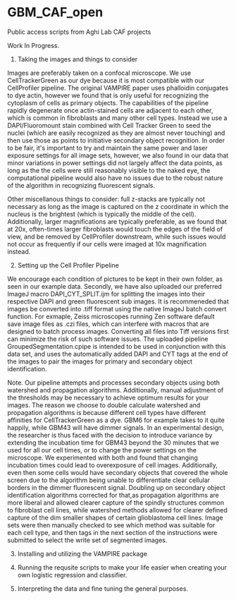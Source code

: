 # GBM_CAF_open
Public access scripts from Aghi Lab CAF projects


Work In Progress.

1. Taking the images and things to consider

Images are preferably taken on a confocal microscope. We use CellTrackerGreen as our dye because it is most compatible with our CellProfiler pipeline. The original VAMPIRE paper uses phalloidin conjugates to dye actin, however we found that is only useful for recognizing the cytoplasm of cells as primary objects. The capabilities of the pipeline rapidly degenerate once actin-stained cells are adjacent to each other, which is common in fibroblasts and many other cell types. Instead we use a DAPI/Fluoromount stain combined with Cell Tracker Green to seed the nuclei (which are easily recognized as they are almost never touching) and then use those as points to initiative secondary object recognition. In order to be fair, it's important to try and maintain the same power and laser exposure settings for all image sets, however, we also found in our data that minor variations in power settings did not largely affect the data points, as long as the the cells were still reasonably visible to the naked eye, the computational pipeline would also have no issues due to the robust nature of the algorithm in recognizing fluorescent signals. 

Other miscellanous things to consider: full z-stacks are typically not necessary as long as the image is captured on the z coordinate in which the nucleus is the brightest (which is typically the middle of the cell). Additionally, larger magnifications are typically preferable, as we found that at 20x, often-times larger fibroblasts would touch the edges of the field of view, and be removed by CellProfiler downstream, while such issues would not occur as frequently if our cells were imaged at 10x magnification instead. 

2. Setting up the Cell Profiler Pipeline

We encourage each condition of pictures to be kept in their own folder, as seen in our example data. Secondly, we have also uploaded our preferred ImageJ macro DAPI_CYT_SPLIT.ijm for splitting the images into their respective DAPI and green fluorescent sub images. It is recommeneded that images be converted into .tiff format using the native ImageJ batch convert function. For exmaple, Zeiss microscopes running Zen software default save image files as .czi files, which can interfere with macros that are designed to batch process images. Converting all files into Tiff versions first can minimize the risk of such software issues. The uploaded pipeline GroupedSegmentation.cpipe is intended to be used in conjunction with this data set, and uses the automatically added DAPI and CYT tags at the end of the images to pair the images for primary and secondary object identification. 

Note. Our pipeline attempts and processes secondary objects using both watershed and propagation algorithms. Additionally, manual adjustment of the thresholds may be necessary to achieve optimum results for your images. The reason we choose to double calculate watershed and propagation algorithms is because different cell types have different affinities for CellTrackerGreen as a dye. GBM6 for example takes to it quite happily, while GBM43 will have dimmer signals. In an experimental design, the researcher is thus faced with the decision to introduce variance by extending the incubation time for GBM43 beyond the 30 minutes that we used for all our cell times, or to change the power settings on the microscope. We experimented with both and found that changing incubation times could lead to overexposure of cell images. Additionally, even then some cells would have secondary objects that covered the whole screen due to the algorithm being unable to differentiate clear cellular borders in the dimmer fluorescent signal. Doubling up on secondary object identification algorithms corrected for that,as propagation algorithms are more liberal and allowed clearer capture of the spindly structures common to fibroblast cell lines, while watershed methods allowed for clearer defined capture of the dim smaller shapes of certain glioblastoma cell lines. Image sets were then manually checked to see which method was suitable for each cell type, and then tags in the next section of the instructions were submitted to select the write set of segmented images. 

3. Installing and utilizing the VAMPIRE package



4. Running the requsite scripts to make your life easier when creating your own logistic regression and classifier.

5. Interpreting the data and fine tuning the general purposes. 
